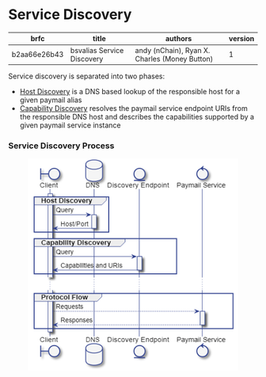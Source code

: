 # Service Discovery

| brfc         | title                      | authors                                       | version |
| ------------ | -------------------------- | --------------------------------------------- | ------- |
| b2aa66e26b43 | bsvalias Service Discovery | andy (nChain), Ryan X. Charles (Money Button) | 1       |

Service discovery is separated into two phases:

* [Host Discovery](host-discovery.md) is a DNS based lookup of the responsible host for a given paymail alias
* [Capability Discovery](capability-discovery.md) resolves the paymail service endpoint URIs from the responsible DNS host and describes the capabilities supported by a given paymail service instance

### Service Discovery Process

<figure><img src="../../.gitbook/assets/image.png" alt=""><figcaption></figcaption></figure>
